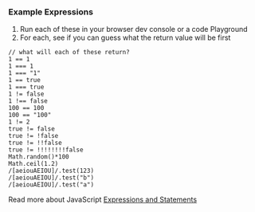 
### Example Expressions

1. Run each of these in your browser dev console or a code Playground
1. For each, see if you can guess what the return value will be first

```
// what will each of these return?
1 == 1
1 === 1
1 === "1"
1 == true
1 === true
1 != false
1 !== false
100 == 100
100 == "100"
1 != 2
true != false
true != !false
true != !!false
true != !!!!!!!!false
Math.random()*100
Math.ceil(1.2)
/[aeiouAEIOU]/.test(123)
/[aeiouAEIOU]/.test("b")
/[aeiouAEIOU]/.test("a")

```



Read more about JavaScript [Expressions and Statements](https://medium.com/launch-school/javascript-expressions-and-statements-4d32ac9c0e74)

